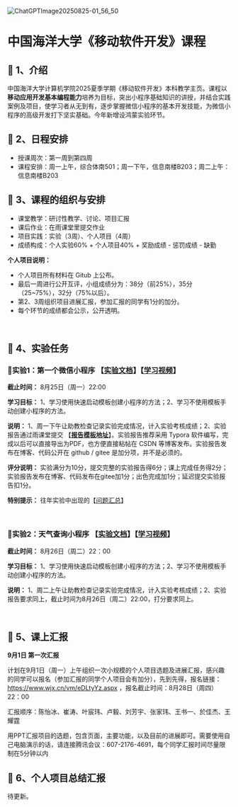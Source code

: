 ![ChatGPTImage20250825-01_56_50](https://gaopursuit.oss-cn-beijing.aliyuncs.com/img/2025/ChatGPTImage20250825-01_56_50.jpg)

# 中国海洋大学《移动软件开发》课程

## 🎉 1、介绍

中国海洋大学计算机学院2025夏季学期《移动软件开发》本科教学主页。课程以**移动应用开发基本编程能力**培养为目标，突出小程序基础知识的讲授，并结合实践案例及项目，使学习者从无到有，逐步掌握微信小程序的基本开发技能，为微信小程序的高级开发打下坚实基础。今年新增设鸿蒙实验环节。

## 🎯 2、日程安排

- 授课周次：第一周到第四周
- 课程安排：周一上午，综合体南501；周一下午，信息南楼B203；周二上午：信息南楼B203

##  🚀 3、课程的组织与安排

- 课堂教学：研讨性教学、讨论、项目汇报
- 课后作业：在雨课堂里提交作业
- 项目实践：实验（3周）、个人项目（4周）
- 成绩构成：个人实验60% + 个人项目40% + 奖励成绩 - 惩罚成绩 - 缺勤



**个人项目说明：**

- 个人项目所有材料在 Gitub 上公布。
- 最后一周进行公开互评，小组成绩分为：38分（前25%），35分（25~75%），32分（75%以后）。
- 第2、3周组织项目进展汇报，参加汇报的同学有1分的加分。
- 每个环节的成绩都会公示，公开透明。


<br>

## 🧩 4、实验任务

### 🚩实验1：第一个微信小程序 【[实验文档](https://gitee.com/gaopursuit/mobile_software/raw/master/lab/lab1.pdf)】【[学习视频](https://www.bilibili.com/video/BV1i4411c7dU?p=2)】

**截止时间：**  8月25日（周一）22:00 

**学习目标：** 1、学习使用快速启动模板创建小程序的方法；2、学习不使用模板手动创建小程序的方法。

**说明：** 1、周一下午让助教检查记录实验完成情况，计入实验考核成绩；2、实验报告通过雨课堂提交 【**[报告模板地址](https://gaopursuit.oss-cn-beijing.aliyuncs.com/2022/report_template.md)**】。实验报告推荐采用 Typora 软件编写，完成以后可以直接导出为PDF，也方便直接粘帖在 CSDN 等博客发布。实验报告发布在博客、代码公开在 github / gitee 是加分项，并不是必须的。

**评分说明：** 实验满分为10分，提交完整的实验报告得6分；课上完成任务得2分；实验报告发布在博客、代码发布在gitee加1分；出色完成加1分；延迟提交实验报告扣1分。

**特别提示：** 往年实验中出现的【[问题汇总](https://gaopursuit.oss-cn-beijing.aliyuncs.com/2025/mobileDev-pro1.pdf)】

<br>

### 🚩实验2：天气查询小程序 【[实验文档](https://gitee.com/gaopursuit/mobile_software/raw/master/lab/lab2.pdf)】【[学习视频](https://www.bilibili.com/video/BV1i4411c7dU/?p=10)】

**截止时间：** 8月26日（周二）22：00

**学习目标：** 1、学习使用快速启动模板创建小程序的方法；2、学习不使用模板手动创建小程序的方法。

**说明：** 1、周二上午让助教检查记录实验完成情况，计入实验考核成绩；2、实验报告要求同上，截止时间为8月26日（周二）22:00，打分要求同上。

<br>


## 🎈 5、课上汇报

**9月1日 第一次汇报**

计划在9月1日（周一）上午组织一次小规模的个人项目选题及进展汇报，感兴趣的同学可以报名（参加汇报的同学个人项目会有加分），先到先得，报名链接：https://www.wjx.cn/vm/eDLtyYz.aspx ，报名截止时间：8月28日（周四）22：00

汇报顺序：陈怡冰、崔涛、叶宸玮、卢毅、刘芳宇、张家玮、王书一、於佳杰、王耀霆

用PPT汇报项目的选题，包含页面，主要功能，以及目前的进展即可。需要使用自己电脑演示的话，请连接腾讯会议：607-2176-4691，每个同学汇报时间尽量限制在5分钟以内
<br>

## 📰 6、个人项目总结汇报

待更新。
